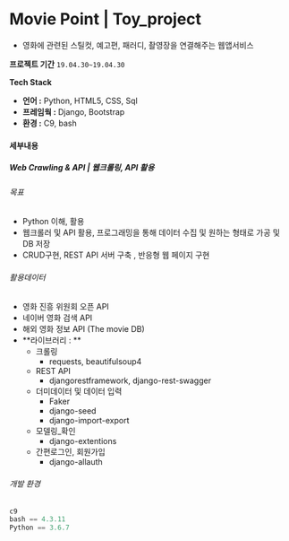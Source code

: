 # Movie Point | Toy_project

- 영화에 관련된 스틸컷, 예고편, 패러디, 촬영장을 연결해주는 웹앱서비스

**프로젝트 기간** `19.04.30~19.04.30`

**Tech Stack**

- **언어 :** Python, HTML5, CSS, Sql
- **프레임웍 :** Django, Bootstrap
- **환경 :** C9, bash



#### 세부내용

##### Web Crawling & API | 웹크롤링, API 활용

###### 목표

-  Python 이해, 활용
- 웹크롤러 및 API 활용, 프로그래밍을 통해 데이터 수집 및 원하는 형태로 가공 및 DB 저장
- CRUD구현, REST API 서버 구축 , 반응형 웹 페이지 구현

###### 활용데이터

- 영화 진흥 위원회 오픈 API
- 네이버 영화 검색 API
- 해외 영화 정보 API (The movie DB)
- **라이브러리 : **
  - 크롤링
    - requests, beautifulsoup4
  - REST API
    - djangorestframework, django-rest-swagger
  - 더미데이터 및 데이터 입력
    - Faker
    - django-seed
    - django-import-export
  - 모델링_확인
    - django-extentions
  - 간편로그인, 회원가입
    - django-allauth

###### 개발 환경

```python
c9
bash == 4.3.11
Python == 3.6.7
```
